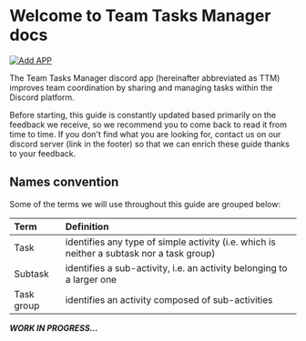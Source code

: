 # Welcome to Team Tasks Manager docs
[![Add APP](https://gist.github.com/cxmeel/0dbc95191f239b631c3874f4ccf114e2#file-discord-icon-svg)](https://next-level-italia.github.io/Team-tasks-manager-docs/)

The Team Tasks Manager discord app (hereinafter abbreviated as TTM) improves team coordination by sharing and managing tasks within the Discord platform. 

Before starting, this guide is constantly updated based primarily on the feedback we receive, so we recommend you to come back to read it from time to time. 
If you don't find what you are looking for, contact us on our discord server (link in the footer) so that we can enrich these guide thanks to your feedback.

## Names convention

Some of the terms we will use throughout this guide are grouped below:

| Term          | Definition |
| :------------ | :-------   |
| Task          | identifies any type of simple activity (i.e. which is neither a subtask nor a task group)   |
| Subtask       | identifies a sub-activity, i.e. an activity belonging to a larger one  |
| Task group    | identifies an activity composed of sub-activities  |


***WORK IN PROGRESS...***
